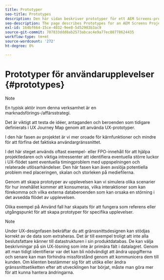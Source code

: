 ```yaml
---
title: Prototyper
seo-title: Prototypes
description: Den här sidan beskriver prototyper för ett AEM Screens-projekt
seo-description: The page describes Prototypes for an AEM Screens Project
exl-id: 164bf664-15ce-4032-9ee8-5d52903b3ac9
source-git-commit: 707833ddd8ab2573abcac4e9a77ec88778624435
workflow-type: tm+mt
source-wordcount: '272'
ht-degree: 0%

---
```


# Prototyper för användarupplevelser {#prototypes}

>[!NOTE]
>
>En typisk aktör inom denna verksamhet är en marknadsförings-/affärsstrategi.

Det är viktigt att testa de idéer, antaganden och beroenden som tidigare definierats i UX Journey Map genom att använda UX-prototyper.

I den här fasen av projektet är vi mer oroade för kärnfunktioner och mindre för att förfina det faktiska användargränssnittet.

I det här steget används oftast exempel- eller FPO-innehåll för att hjälpa projektledaren och viktiga intressenter att identifiera eventuella större luckor i UX-flödet samt eventuella timingproblem med uppspelningen och relaterade utlösarhändelser.
Den här fasen kan även avslöja potentiella problem med placeringen, skalan och storleken på mediefilerna.

Genom att skapa prototyper av upplevelsen kan vi simulera olika scenarier för hur innehållet kommer att konsumeras, vilka interaktioner som kan förekomma och vilka externa databeroenden som kan orsaka en störning i det avsedda flödet av upplevelsen.

Olika exempel på Använd fall har skapats för att fungera som referens eller utgångspunkt för att skapa prototyper för specifika upplevelser.


>[!NOTE]
> Under UX-designfasen bekräftar du att gränssnittsdesignen kan stödjas korrekt av de data som extraheras.
> Det är till exempel troligt att inte alla beslutsfattare känner till datastrukturen i sin produktdatabas. De kan välja beskrivningar på sin UX-lösning som inte är primära fält i datalagret. Genom att man tidigt identifierar var det kan bli nödvändigt att ändra uppgifterna och senare kan man förhindra missförstånd genom att kommunicera dem till kunden. Om klienten bestämmer sig för att utöka eller ändra gränssnittsetiketten efter att utvecklingen har börjat, måste man göra mer för att kunna hantera ändringarna.
